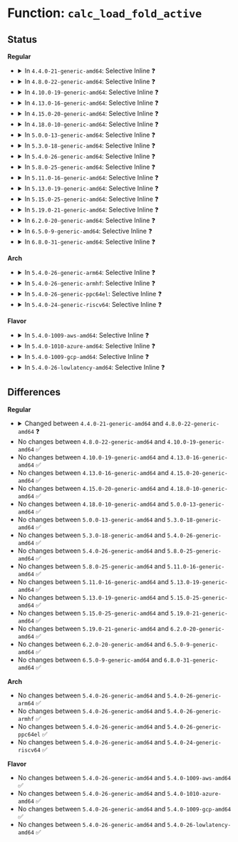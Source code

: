# Function: <code>calc_load_fold_active</code>

## Status
<b>Regular</b>
<ul>
<li>
<details>
<summary>In <code>4.4.0-21-generic-amd64</code>: Selective Inline ❓</summary>

```c
long int calc_load_fold_active(struct rq * this_rq)
```

```json
{
  "name": "calc_load_fold_active",
  "collision_type": "Unique Global",
  "inline_type": "Selective",
  "funcs": [
    {
      "addr": 18446744071579569472,
      "name": "calc_load_fold_active",
      "external": true,
      "loc": "kernel/sched/loadavg.c:81",
      "file": "kernel/sched/loadavg.c",
      "inline": "not declared, inlined",
      "caller_inline": [
        "kernel/sched/loadavg.c:calc_load_enter_idle",
        "kernel/sched/loadavg.c:calc_global_load_tick"
      ],
      "caller_func": [
        "kernel/sched/core.c:migration_call"
      ]
    }
  ],
  "symbols": [
    {
      "addr": 18446744071579569472,
      "name": "calc_load_fold_active",
      "section": ".text",
      "bind": "STB_GLOBAL",
      "size": 53
    }
  ]
}
```
</details>
</li>
<li>
<details>
<summary>In <code>4.8.0-22-generic-amd64</code>: Selective Inline ❓</summary>

```c
long int calc_load_fold_active(struct rq * this_rq, long int adjust)
```

```json
{
  "name": "calc_load_fold_active",
  "collision_type": "Unique Global",
  "inline_type": "Selective",
  "funcs": [
    {
      "addr": 18446744071579581420,
      "name": "calc_load_fold_active",
      "external": true,
      "loc": "kernel/sched/loadavg.c:81",
      "file": "kernel/sched/loadavg.c",
      "inline": "not declared, inlined",
      "caller_inline": [
        "kernel/sched/loadavg.c:calc_global_load_tick",
        "kernel/sched/loadavg.c:calc_load_enter_idle"
      ],
      "caller_func": [
        "kernel/sched/core.c:sched_cpu_dying"
      ]
    }
  ],
  "symbols": [
    {
      "addr": 18446744071579580576,
      "name": "calc_load_fold_active",
      "section": ".text",
      "bind": "STB_GLOBAL",
      "size": 56
    }
  ]
}
```
</details>
</li>
<li>
<details>
<summary>In <code>4.10.0-19-generic-amd64</code>: Selective Inline ❓</summary>

```c
long int calc_load_fold_active(struct rq * this_rq, long int adjust)
```

```json
{
  "name": "calc_load_fold_active",
  "collision_type": "Unique Global",
  "inline_type": "Selective",
  "funcs": [
    {
      "addr": 18446744071579607596,
      "name": "calc_load_fold_active",
      "external": true,
      "loc": "kernel/sched/loadavg.c:81",
      "file": "kernel/sched/loadavg.c",
      "inline": "not declared, inlined",
      "caller_inline": [
        "kernel/sched/loadavg.c:calc_global_load_tick",
        "kernel/sched/loadavg.c:calc_load_enter_idle"
      ],
      "caller_func": [
        "kernel/sched/core.c:sched_cpu_dying"
      ]
    }
  ],
  "symbols": [
    {
      "addr": 18446744071579606752,
      "name": "calc_load_fold_active",
      "section": ".text",
      "bind": "STB_GLOBAL",
      "size": 56
    }
  ]
}
```
</details>
</li>
<li>
<details>
<summary>In <code>4.13.0-16-generic-amd64</code>: Selective Inline ❓</summary>

```c
long int calc_load_fold_active(struct rq * this_rq, long int adjust)
```

```json
{
  "name": "calc_load_fold_active",
  "collision_type": "Unique Global",
  "inline_type": "Selective",
  "funcs": [
    {
      "addr": 18446744071579585148,
      "name": "calc_load_fold_active",
      "external": true,
      "loc": "kernel/sched/loadavg.c:82",
      "file": "kernel/sched/loadavg.c",
      "inline": "not declared, inlined",
      "caller_inline": [
        "kernel/sched/loadavg.c:calc_global_load_tick",
        "kernel/sched/loadavg.c:calc_load_nohz_start"
      ],
      "caller_func": [
        "kernel/sched/core.c:sched_cpu_dying"
      ]
    }
  ],
  "symbols": [
    {
      "addr": 18446744071579584320,
      "name": "calc_load_fold_active",
      "section": ".text",
      "bind": "STB_GLOBAL",
      "size": 51
    }
  ]
}
```
</details>
</li>
<li>
<details>
<summary>In <code>4.15.0-20-generic-amd64</code>: Selective Inline ❓</summary>

```c
long int calc_load_fold_active(struct rq * this_rq, long int adjust)
```

```json
{
  "name": "calc_load_fold_active",
  "collision_type": "Unique Global",
  "inline_type": "Selective",
  "funcs": [
    {
      "addr": 18446744071579614536,
      "name": "calc_load_fold_active",
      "external": true,
      "loc": "kernel/sched/loadavg.c:83",
      "file": "kernel/sched/loadavg.c",
      "inline": "not declared, inlined",
      "caller_inline": [
        "kernel/sched/loadavg.c:calc_global_load_tick",
        "kernel/sched/loadavg.c:calc_load_nohz_start"
      ],
      "caller_func": [
        "kernel/sched/core.c:sched_cpu_dying"
      ]
    }
  ],
  "symbols": [
    {
      "addr": 18446744071579613712,
      "name": "calc_load_fold_active",
      "section": ".text",
      "bind": "STB_GLOBAL",
      "size": 51
    }
  ]
}
```
</details>
</li>
<li>
<details>
<summary>In <code>4.18.0-10-generic-amd64</code>: Selective Inline ❓</summary>

```c
long int calc_load_fold_active(struct rq * this_rq, long int adjust)
```

```json
{
  "name": "calc_load_fold_active",
  "collision_type": "Unique Global",
  "inline_type": "Selective",
  "funcs": [
    {
      "addr": 18446744071579644952,
      "name": "calc_load_fold_active",
      "external": true,
      "loc": "kernel/sched/loadavg.c:79",
      "file": "kernel/sched/loadavg.c",
      "inline": "not declared, inlined",
      "caller_inline": [
        "kernel/sched/loadavg.c:calc_global_load_tick",
        "kernel/sched/loadavg.c:calc_load_nohz_start"
      ],
      "caller_func": [
        "kernel/sched/core.c:sched_cpu_dying"
      ]
    }
  ],
  "symbols": [
    {
      "addr": 18446744071579644128,
      "name": "calc_load_fold_active",
      "section": ".text",
      "bind": "STB_GLOBAL",
      "size": 51
    }
  ]
}
```
</details>
</li>
<li>
<details>
<summary>In <code>5.0.0-13-generic-amd64</code>: Selective Inline ❓</summary>

```c
long int calc_load_fold_active(struct rq * this_rq, long int adjust)
```

```json
{
  "name": "calc_load_fold_active",
  "collision_type": "Unique Global",
  "inline_type": "Selective",
  "funcs": [
    {
      "addr": 18446744071579682504,
      "name": "calc_load_fold_active",
      "external": true,
      "loc": "kernel/sched/loadavg.c:79",
      "file": "kernel/sched/loadavg.c",
      "inline": "not declared, inlined",
      "caller_inline": [
        "kernel/sched/loadavg.c:calc_global_load_tick",
        "kernel/sched/loadavg.c:calc_load_nohz_start"
      ],
      "caller_func": [
        "kernel/sched/core.c:sched_cpu_dying"
      ]
    }
  ],
  "symbols": [
    {
      "addr": 18446744071579681568,
      "name": "calc_load_fold_active",
      "section": ".text",
      "bind": "STB_GLOBAL",
      "size": 51
    }
  ]
}
```
</details>
</li>
<li>
<details>
<summary>In <code>5.3.0-18-generic-amd64</code>: Selective Inline ❓</summary>

```c
long int calc_load_fold_active(struct rq * this_rq, long int adjust)
```

```json
{
  "name": "calc_load_fold_active",
  "collision_type": "Unique Global",
  "inline_type": "Selective",
  "funcs": [
    {
      "addr": 18446744071579716348,
      "name": "calc_load_fold_active",
      "external": true,
      "loc": "kernel/sched/loadavg.c:79",
      "file": "kernel/sched/loadavg.c",
      "inline": "not declared, inlined",
      "caller_inline": [
        "kernel/sched/loadavg.c:calc_global_load_tick",
        "kernel/sched/loadavg.c:calc_load_nohz_start"
      ],
      "caller_func": [
        "kernel/sched/core.c:sched_cpu_dying"
      ]
    }
  ],
  "symbols": [
    {
      "addr": 18446744071579715424,
      "name": "calc_load_fold_active",
      "section": ".text",
      "bind": "STB_GLOBAL",
      "size": 55
    }
  ]
}
```
</details>
</li>
<li>
<details>
<summary>In <code>5.4.0-26-generic-amd64</code>: Selective Inline ❓</summary>

```c
long int calc_load_fold_active(struct rq * this_rq, long int adjust)
```

```json
{
  "name": "calc_load_fold_active",
  "collision_type": "Unique Global",
  "inline_type": "Selective",
  "funcs": [
    {
      "addr": 18446744071579758780,
      "name": "calc_load_fold_active",
      "external": true,
      "loc": "kernel/sched/loadavg.c:79",
      "file": "kernel/sched/loadavg.c",
      "inline": "not declared, inlined",
      "caller_inline": [
        "kernel/sched/loadavg.c:calc_global_load_tick",
        "kernel/sched/loadavg.c:calc_load_nohz_fold"
      ],
      "caller_func": [
        "kernel/sched/core.c:sched_cpu_dying"
      ]
    }
  ],
  "symbols": [
    {
      "addr": 18446744071579757920,
      "name": "calc_load_fold_active",
      "section": ".text",
      "bind": "STB_GLOBAL",
      "size": 55
    }
  ]
}
```
</details>
</li>
<li>
<details>
<summary>In <code>5.8.0-25-generic-amd64</code>: Selective Inline ❓</summary>

```c
long int calc_load_fold_active(struct rq * this_rq, long int adjust)
```

```json
{
  "name": "calc_load_fold_active",
  "collision_type": "Unique Global",
  "inline_type": "Selective",
  "funcs": [
    {
      "addr": 18446744071579792284,
      "name": "calc_load_fold_active",
      "external": true,
      "loc": "kernel/sched/loadavg.c:79",
      "file": "kernel/sched/loadavg.c",
      "inline": "not declared, inlined",
      "caller_inline": [
        "kernel/sched/loadavg.c:calc_global_load_tick",
        "kernel/sched/loadavg.c:calc_load_nohz_remote",
        "kernel/sched/loadavg.c:calc_load_nohz_start"
      ],
      "caller_func": [
        "kernel/sched/core.c:sched_cpu_dying"
      ]
    }
  ],
  "symbols": [
    {
      "addr": 18446744071579791232,
      "name": "calc_load_fold_active",
      "section": ".text",
      "bind": "STB_GLOBAL",
      "size": 55
    }
  ]
}
```
</details>
</li>
<li>
<details>
<summary>In <code>5.11.0-16-generic-amd64</code>: Selective Inline ❓</summary>

```c
long int calc_load_fold_active(struct rq * this_rq, long int adjust)
```

```json
{
  "name": "calc_load_fold_active",
  "collision_type": "Unique Global",
  "inline_type": "Selective",
  "funcs": [
    {
      "addr": 18446744071579783132,
      "name": "calc_load_fold_active",
      "external": true,
      "loc": "kernel/sched/loadavg.c:79",
      "file": "kernel/sched/loadavg.c",
      "inline": "not declared, inlined",
      "caller_inline": [
        "kernel/sched/loadavg.c:calc_global_load_tick",
        "kernel/sched/loadavg.c:calc_load_nohz_remote",
        "kernel/sched/loadavg.c:calc_load_nohz_start"
      ],
      "caller_func": [
        "kernel/sched/core.c:sched_cpu_dying"
      ]
    }
  ],
  "symbols": [
    {
      "addr": 18446744071579782080,
      "name": "calc_load_fold_active",
      "section": ".text",
      "bind": "STB_GLOBAL",
      "size": 55
    }
  ]
}
```
</details>
</li>
<li>
<details>
<summary>In <code>5.13.0-19-generic-amd64</code>: Selective Inline ❓</summary>

```c
long int calc_load_fold_active(struct rq * this_rq, long int adjust)
```

```json
{
  "name": "calc_load_fold_active",
  "collision_type": "Unique Global",
  "inline_type": "Selective",
  "funcs": [
    {
      "addr": 18446744071579791244,
      "name": "calc_load_fold_active",
      "external": true,
      "loc": "kernel/sched/loadavg.c:79",
      "file": "kernel/sched/loadavg.c",
      "inline": "not declared, inlined",
      "caller_inline": [
        "kernel/sched/loadavg.c:calc_global_load_tick",
        "kernel/sched/loadavg.c:calc_load_nohz_remote",
        "kernel/sched/loadavg.c:calc_load_nohz_start"
      ],
      "caller_func": [
        "kernel/sched/core.c:sched_cpu_dying"
      ]
    }
  ],
  "symbols": [
    {
      "addr": 18446744071579790208,
      "name": "calc_load_fold_active",
      "section": ".text",
      "bind": "STB_GLOBAL",
      "size": 55
    }
  ]
}
```
</details>
</li>
<li>
<details>
<summary>In <code>5.15.0-25-generic-amd64</code>: Selective Inline ❓</summary>

```c
long int calc_load_fold_active(struct rq * this_rq, long int adjust)
```

```json
{
  "name": "calc_load_fold_active",
  "collision_type": "Unique Global",
  "inline_type": "Selective",
  "funcs": [
    {
      "addr": 18446744071579886940,
      "name": "calc_load_fold_active",
      "external": true,
      "loc": "kernel/sched/loadavg.c:79",
      "file": "kernel/sched/loadavg.c",
      "inline": "not declared, inlined",
      "caller_inline": [
        "kernel/sched/loadavg.c:calc_global_load_tick",
        "kernel/sched/loadavg.c:calc_load_nohz_remote",
        "kernel/sched/loadavg.c:calc_load_nohz_start"
      ],
      "caller_func": [
        "kernel/sched/core.c:sched_cpu_dying"
      ]
    }
  ],
  "symbols": [
    {
      "addr": 18446744071579885904,
      "name": "calc_load_fold_active",
      "section": ".text",
      "bind": "STB_GLOBAL",
      "size": 58
    }
  ]
}
```
</details>
</li>
<li>
<details>
<summary>In <code>5.19.0-21-generic-amd64</code>: Selective Inline ❓</summary>

```c
long int calc_load_fold_active(struct rq * this_rq, long int adjust)
```

```json
{
  "name": "calc_load_fold_active",
  "collision_type": "Unique Global",
  "inline_type": "Selective",
  "funcs": [
    {
      "addr": 18446744071580191512,
      "name": "calc_load_fold_active",
      "external": true,
      "loc": "kernel/sched/loadavg.c:78",
      "file": "kernel/sched/build_utility.c",
      "inline": "not declared, inlined",
      "caller_inline": [
        "kernel/sched/build_utility.c:calc_global_load_tick",
        "kernel/sched/build_utility.c:calc_load_nohz_remote",
        "kernel/sched/build_utility.c:calc_load_nohz_start"
      ],
      "caller_func": [
        "kernel/sched/core.c:sched_cpu_dying"
      ]
    }
  ],
  "symbols": [
    {
      "addr": 18446744071580189296,
      "name": "calc_load_fold_active",
      "section": ".text",
      "bind": "STB_GLOBAL",
      "size": 69
    }
  ]
}
```
</details>
</li>
<li>
<details>
<summary>In <code>6.2.0-20-generic-amd64</code>: Selective Inline ❓</summary>

```c
long int calc_load_fold_active(struct rq * this_rq, long int adjust)
```

```json
{
  "name": "calc_load_fold_active",
  "collision_type": "Unique Global",
  "inline_type": "Selective",
  "funcs": [
    {
      "addr": 18446744071580382024,
      "name": "calc_load_fold_active",
      "external": true,
      "loc": "kernel/sched/loadavg.c:78",
      "file": "kernel/sched/build_utility.c",
      "inline": "not declared, inlined",
      "caller_inline": [
        "kernel/sched/build_utility.c:calc_global_load_tick",
        "kernel/sched/build_utility.c:calc_load_nohz_remote",
        "kernel/sched/build_utility.c:calc_load_nohz_start"
      ],
      "caller_func": [
        "kernel/sched/core.c:sched_cpu_dying"
      ]
    }
  ],
  "symbols": [
    {
      "addr": 18446744071580379680,
      "name": "calc_load_fold_active",
      "section": ".text",
      "bind": "STB_GLOBAL",
      "size": 69
    }
  ]
}
```
</details>
</li>
<li>
<details>
<summary>In <code>6.5.0-9-generic-amd64</code>: Selective Inline ❓</summary>

```c
long int calc_load_fold_active(struct rq * this_rq, long int adjust)
```

```json
{
  "name": "calc_load_fold_active",
  "collision_type": "Unique Global",
  "inline_type": "Selective",
  "funcs": [
    {
      "addr": 18446744071580450712,
      "name": "calc_load_fold_active",
      "external": true,
      "loc": "kernel/sched/loadavg.c:78",
      "file": "kernel/sched/build_utility.c",
      "inline": "not declared, inlined",
      "caller_inline": [
        "kernel/sched/build_utility.c:calc_global_load_tick",
        "kernel/sched/build_utility.c:calc_load_nohz_remote",
        "kernel/sched/build_utility.c:calc_load_nohz_start"
      ],
      "caller_func": [
        "kernel/sched/core.c:sched_cpu_dying"
      ]
    }
  ],
  "symbols": [
    {
      "addr": 18446744071580448352,
      "name": "calc_load_fold_active",
      "section": ".text",
      "bind": "STB_GLOBAL",
      "size": 69
    }
  ]
}
```
</details>
</li>
<li>
<details>
<summary>In <code>6.8.0-31-generic-amd64</code>: Selective Inline ❓</summary>

```c
long int calc_load_fold_active(struct rq * this_rq, long int adjust)
```

```json
{
  "name": "calc_load_fold_active",
  "collision_type": "Unique Global",
  "inline_type": "Selective",
  "funcs": [
    {
      "addr": 18446744071580510024,
      "name": "calc_load_fold_active",
      "external": true,
      "loc": "kernel/sched/loadavg.c:78",
      "file": "kernel/sched/build_utility.c",
      "inline": "not declared, inlined",
      "caller_inline": [
        "kernel/sched/build_utility.c:calc_global_load_tick",
        "kernel/sched/build_utility.c:calc_load_nohz_remote",
        "kernel/sched/build_utility.c:calc_load_nohz_start"
      ],
      "caller_func": [
        "kernel/sched/core.c:sched_cpu_dying"
      ]
    }
  ],
  "symbols": [
    {
      "addr": 18446744071580507680,
      "name": "calc_load_fold_active",
      "section": ".text",
      "bind": "STB_GLOBAL",
      "size": 69
    }
  ]
}
```
</details>
</li>
</ul>
<b>Arch</b>
<ul>
<li>
<details>
<summary>In <code>5.4.0-26-generic-arm64</code>: Selective Inline ❓</summary>

```c
long int calc_load_fold_active(struct rq * this_rq, long int adjust)
```

```json
{
  "name": "calc_load_fold_active",
  "collision_type": "Unique Global",
  "inline_type": "Selective",
  "funcs": [
    {
      "addr": 18446603336490937364,
      "name": "calc_load_fold_active",
      "external": true,
      "loc": "kernel/sched/loadavg.c:79",
      "file": "kernel/sched/loadavg.c",
      "inline": "not declared, inlined",
      "caller_inline": [
        "kernel/sched/loadavg.c:calc_global_load_tick",
        "kernel/sched/loadavg.c:calc_load_nohz_fold"
      ],
      "caller_func": [
        "kernel/sched/core.c:sched_cpu_dying"
      ]
    }
  ],
  "symbols": [
    {
      "addr": 18446603336490936320,
      "name": "calc_load_fold_active",
      "section": ".text",
      "bind": "STB_GLOBAL",
      "size": 92
    }
  ]
}
```
</details>
</li>
<li>
<details>
<summary>In <code>5.4.0-26-generic-armhf</code>: Selective Inline ❓</summary>

```c
long int calc_load_fold_active(struct rq * this_rq, long int adjust)
```

```json
{
  "name": "calc_load_fold_active",
  "collision_type": "Unique Global",
  "inline_type": "Selective",
  "funcs": [
    {
      "addr": 3224955724,
      "name": "calc_load_fold_active",
      "external": true,
      "loc": "kernel/sched/loadavg.c:79",
      "file": "kernel/sched/loadavg.c",
      "inline": "not declared, inlined",
      "caller_inline": [
        "kernel/sched/loadavg.c:calc_global_load_tick",
        "kernel/sched/loadavg.c:calc_load_nohz_fold"
      ],
      "caller_func": [
        "kernel/sched/core.c:sched_cpu_dying"
      ]
    }
  ],
  "symbols": [
    {
      "addr": 3224954816,
      "name": "calc_load_fold_active",
      "section": ".text",
      "bind": "STB_GLOBAL",
      "size": 64
    }
  ]
}
```
</details>
</li>
<li>
<details>
<summary>In <code>5.4.0-26-generic-ppc64el</code>: Selective Inline ❓</summary>

```c
long int calc_load_fold_active(struct rq * this_rq, long int adjust)
```

```json
{
  "name": "calc_load_fold_active",
  "collision_type": "Unique Global",
  "inline_type": "Selective",
  "funcs": [
    {
      "addr": 13835058055283793320,
      "name": "calc_load_fold_active",
      "external": true,
      "loc": "kernel/sched/loadavg.c:79",
      "file": "kernel/sched/loadavg.c",
      "inline": "not declared, inlined",
      "caller_inline": [
        "kernel/sched/loadavg.c:calc_global_load_tick",
        "kernel/sched/loadavg.c:calc_load_nohz_fold"
      ],
      "caller_func": [
        "kernel/sched/core.c:sched_cpu_dying"
      ]
    }
  ],
  "symbols": [
    {
      "addr": 13835058055283792256,
      "name": "calc_load_fold_active",
      "section": ".text",
      "bind": "STB_GLOBAL",
      "size": 72
    }
  ]
}
```
</details>
</li>
<li>
<details>
<summary>In <code>5.4.0-24-generic-riscv64</code>: Selective Inline ❓</summary>

```c
long int calc_load_fold_active(struct rq * this_rq, long int adjust)
```

```json
{
  "name": "calc_load_fold_active",
  "collision_type": "Unique Global",
  "inline_type": "Selective",
  "funcs": [
    {
      "addr": 18446743936271570044,
      "name": "calc_load_fold_active",
      "external": true,
      "loc": "kernel/sched/loadavg.c:79",
      "file": "kernel/sched/loadavg.c",
      "inline": "not declared, inlined",
      "caller_inline": [
        "kernel/sched/loadavg.c:calc_global_load_tick",
        "kernel/sched/loadavg.c:calc_load_nohz_remote",
        "kernel/sched/loadavg.c:calc_load_nohz_start"
      ],
      "caller_func": []
    }
  ],
  "symbols": [
    {
      "addr": 18446743936271568946,
      "name": "calc_load_fold_active",
      "section": ".text",
      "bind": "STB_GLOBAL",
      "size": 86
    }
  ]
}
```
</details>
</li>
</ul>
<b>Flavor</b>
<ul>
<li>
<details>
<summary>In <code>5.4.0-1009-aws-amd64</code>: Selective Inline ❓</summary>

```c
long int calc_load_fold_active(struct rq * this_rq, long int adjust)
```

```json
{
  "name": "calc_load_fold_active",
  "collision_type": "Unique Global",
  "inline_type": "Selective",
  "funcs": [
    {
      "addr": 18446744071579734700,
      "name": "calc_load_fold_active",
      "external": true,
      "loc": "kernel/sched/loadavg.c:79",
      "file": "kernel/sched/loadavg.c",
      "inline": "not declared, inlined",
      "caller_inline": [
        "kernel/sched/loadavg.c:calc_global_load_tick",
        "kernel/sched/loadavg.c:calc_load_nohz_fold"
      ],
      "caller_func": [
        "kernel/sched/core.c:sched_cpu_dying"
      ]
    }
  ],
  "symbols": [
    {
      "addr": 18446744071579733840,
      "name": "calc_load_fold_active",
      "section": ".text",
      "bind": "STB_GLOBAL",
      "size": 55
    }
  ]
}
```
</details>
</li>
<li>
<details>
<summary>In <code>5.4.0-1010-azure-amd64</code>: Selective Inline ❓</summary>

```c
long int calc_load_fold_active(struct rq * this_rq, long int adjust)
```

```json
{
  "name": "calc_load_fold_active",
  "collision_type": "Unique Global",
  "inline_type": "Selective",
  "funcs": [
    {
      "addr": 18446744071579663532,
      "name": "calc_load_fold_active",
      "external": true,
      "loc": "kernel/sched/loadavg.c:79",
      "file": "kernel/sched/loadavg.c",
      "inline": "not declared, inlined",
      "caller_inline": [
        "kernel/sched/loadavg.c:calc_global_load_tick",
        "kernel/sched/loadavg.c:calc_load_nohz_fold"
      ],
      "caller_func": [
        "kernel/sched/core.c:sched_cpu_dying"
      ]
    }
  ],
  "symbols": [
    {
      "addr": 18446744071579662672,
      "name": "calc_load_fold_active",
      "section": ".text",
      "bind": "STB_GLOBAL",
      "size": 55
    }
  ]
}
```
</details>
</li>
<li>
<details>
<summary>In <code>5.4.0-1009-gcp-amd64</code>: Selective Inline ❓</summary>

```c
long int calc_load_fold_active(struct rq * this_rq, long int adjust)
```

```json
{
  "name": "calc_load_fold_active",
  "collision_type": "Unique Global",
  "inline_type": "Selective",
  "funcs": [
    {
      "addr": 18446744071579719148,
      "name": "calc_load_fold_active",
      "external": true,
      "loc": "kernel/sched/loadavg.c:79",
      "file": "kernel/sched/loadavg.c",
      "inline": "not declared, inlined",
      "caller_inline": [
        "kernel/sched/loadavg.c:calc_global_load_tick",
        "kernel/sched/loadavg.c:calc_load_nohz_fold"
      ],
      "caller_func": [
        "kernel/sched/core.c:sched_cpu_dying"
      ]
    }
  ],
  "symbols": [
    {
      "addr": 18446744071579718288,
      "name": "calc_load_fold_active",
      "section": ".text",
      "bind": "STB_GLOBAL",
      "size": 55
    }
  ]
}
```
</details>
</li>
<li>
<details>
<summary>In <code>5.4.0-26-lowlatency-amd64</code>: Selective Inline ❓</summary>

```c
long int calc_load_fold_active(struct rq * this_rq, long int adjust)
```

```json
{
  "name": "calc_load_fold_active",
  "collision_type": "Unique Global",
  "inline_type": "Selective",
  "funcs": [
    {
      "addr": 18446744071579766428,
      "name": "calc_load_fold_active",
      "external": true,
      "loc": "kernel/sched/loadavg.c:79",
      "file": "kernel/sched/loadavg.c",
      "inline": "not declared, inlined",
      "caller_inline": [
        "kernel/sched/loadavg.c:calc_global_load_tick",
        "kernel/sched/loadavg.c:calc_load_nohz_fold"
      ],
      "caller_func": [
        "kernel/sched/core.c:sched_cpu_dying"
      ]
    }
  ],
  "symbols": [
    {
      "addr": 18446744071579765568,
      "name": "calc_load_fold_active",
      "section": ".text",
      "bind": "STB_GLOBAL",
      "size": 55
    }
  ]
}
```
</details>
</li>
</ul>

## Differences
<b>Regular</b>
<ul>
<li>
<details>
<summary>Changed between <code>4.4.0-21-generic-amd64</code> and <code>4.8.0-22-generic-amd64</code> ❓</summary>
<ul>
<li>
<b>Param added. </b>
<code>long int adjust</code>
</li>
</ul>
</details>
</li>
<li>
No changes between <code>4.8.0-22-generic-amd64</code> and <code>4.10.0-19-generic-amd64</code> ✅
</li>
<li>
No changes between <code>4.10.0-19-generic-amd64</code> and <code>4.13.0-16-generic-amd64</code> ✅
</li>
<li>
No changes between <code>4.13.0-16-generic-amd64</code> and <code>4.15.0-20-generic-amd64</code> ✅
</li>
<li>
No changes between <code>4.15.0-20-generic-amd64</code> and <code>4.18.0-10-generic-amd64</code> ✅
</li>
<li>
No changes between <code>4.18.0-10-generic-amd64</code> and <code>5.0.0-13-generic-amd64</code> ✅
</li>
<li>
No changes between <code>5.0.0-13-generic-amd64</code> and <code>5.3.0-18-generic-amd64</code> ✅
</li>
<li>
No changes between <code>5.3.0-18-generic-amd64</code> and <code>5.4.0-26-generic-amd64</code> ✅
</li>
<li>
No changes between <code>5.4.0-26-generic-amd64</code> and <code>5.8.0-25-generic-amd64</code> ✅
</li>
<li>
No changes between <code>5.8.0-25-generic-amd64</code> and <code>5.11.0-16-generic-amd64</code> ✅
</li>
<li>
No changes between <code>5.11.0-16-generic-amd64</code> and <code>5.13.0-19-generic-amd64</code> ✅
</li>
<li>
No changes between <code>5.13.0-19-generic-amd64</code> and <code>5.15.0-25-generic-amd64</code> ✅
</li>
<li>
No changes between <code>5.15.0-25-generic-amd64</code> and <code>5.19.0-21-generic-amd64</code> ✅
</li>
<li>
No changes between <code>5.19.0-21-generic-amd64</code> and <code>6.2.0-20-generic-amd64</code> ✅
</li>
<li>
No changes between <code>6.2.0-20-generic-amd64</code> and <code>6.5.0-9-generic-amd64</code> ✅
</li>
<li>
No changes between <code>6.5.0-9-generic-amd64</code> and <code>6.8.0-31-generic-amd64</code> ✅
</li>
</ul>
<b>Arch</b>
<ul>
<li>
No changes between <code>5.4.0-26-generic-amd64</code> and <code>5.4.0-26-generic-arm64</code> ✅
</li>
<li>
No changes between <code>5.4.0-26-generic-amd64</code> and <code>5.4.0-26-generic-armhf</code> ✅
</li>
<li>
No changes between <code>5.4.0-26-generic-amd64</code> and <code>5.4.0-26-generic-ppc64el</code> ✅
</li>
<li>
No changes between <code>5.4.0-26-generic-amd64</code> and <code>5.4.0-24-generic-riscv64</code> ✅
</li>
</ul>
<b>Flavor</b>
<ul>
<li>
No changes between <code>5.4.0-26-generic-amd64</code> and <code>5.4.0-1009-aws-amd64</code> ✅
</li>
<li>
No changes between <code>5.4.0-26-generic-amd64</code> and <code>5.4.0-1010-azure-amd64</code> ✅
</li>
<li>
No changes between <code>5.4.0-26-generic-amd64</code> and <code>5.4.0-1009-gcp-amd64</code> ✅
</li>
<li>
No changes between <code>5.4.0-26-generic-amd64</code> and <code>5.4.0-26-lowlatency-amd64</code> ✅
</li>
</ul>
